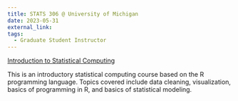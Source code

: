 ```yaml
---
title: STATS 306 @ University of Michigan
date: 2023-05-31
external_link: 
tags:
  - Graduate Student Instructor
---
```

<u>Introduction to Statistical Computing</u>


This is an introductory statistical computing course based on the R programming language. Topics covered include data cleaning, visualization, basics of programming in R, and basics of statistical modeling.

<!--more-->
